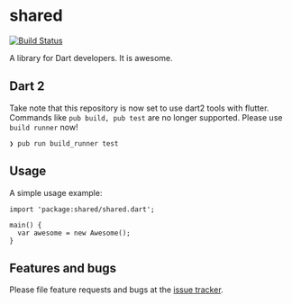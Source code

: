 # shared

[![Build Status](https://travis-ci.org/comiko-app/shared.svg?branch=master)](https://travis-ci.org/comiko-app/shared)

A library for Dart developers. It is awesome.

## Dart 2

Take note that this repository is now set to use dart2 tools with flutter. Commands like ```pub build, pub test``` are no longer supported. Please use ```build runner``` now!

```
❯ pub run build_runner test 
```

## Usage

A simple usage example:

    import 'package:shared/shared.dart';

    main() {
      var awesome = new Awesome();
    }

## Features and bugs

Please file feature requests and bugs at the [issue tracker][tracker].

[tracker]: http://example.com/issues/replaceme
